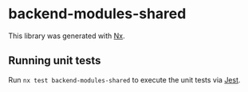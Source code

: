 # backend-modules-shared

This library was generated with [Nx](https://nx.dev).

## Running unit tests

Run `nx test backend-modules-shared` to execute the unit tests via [Jest](https://jestjs.io).
